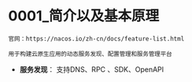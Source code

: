 # 0001_简介以及基本原理


    官网：https://nacos.io/zh-cn/docs/feature-list.html

    用于构建云原生应用的动态服务发现、配置管理和服务管理平台

 * **服务发现**：  支持DNS、RPC 、SDK、OpenAPI